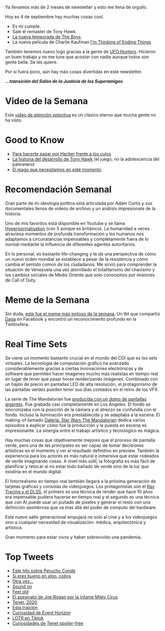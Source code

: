 Ya llevamos más de 2 meses de newsletter y esto me llena de  orgullo.

Hoy es 4 de septiembre hay muchas cosas cool.

- Es mi cumple.
- Sale el remaster de Tony Hawk.
- [La nueva temporada de The Boys](https://www.primevideo.com/detail/0LTURNRIIF1SFJUX32I7XALS8U/ref=atv_hm_hom_c_T5Cdfi_FJtbuI_1_1).
- La nueva película de Charlie Kaufman [I'm Thinking of Ending Things](https://www.netflix.com/title/80211559)

También tenemos nuevo logo gracias a la gente de [UFO Hunters](https://twitter.com/UFO__hunters). Hicieron un buen trabajo y no me tuve que acostar con nadie aunque todos son gente bella. Se les quiere.

Por si fuera poco, aún hay más cosas divertidas en este newsletter.

**_...transición del Salón de la Justicia de los Superamigos_**

# Video de la Semana

Este [video de atención selectiva](https://www.youtube.com/watch?v=vJG698U2Mvo) es un clásico eterno que mucha gente no ha visto.

# Good to Know

- [Para hacerte pasar por Hacker frente a los culos](https://hackertyper.net/)
- [La historia del desarrollo de Tony Hawk](https://www.theringer.com/2019/8/30/20838769/oral-history-tony-hawk-pro-skater-soundtrack-les-claypool-neversoft-activision) (el juego, no la adolescencia del patinetero)
- [El mago que necesitamos en este momento](https://www.mcsweeneys.net/articles/we-need-a-wizard-who-can-appeal-to-the-moderate-orc-voter?fbclid=IwAR19Jh3nfsNcFsjGVSWehV8iZID6j2LDGMfgBaDwoa5TtnIGKj2UTda3Vb0)

# Recomendación Semanal

Gran parte de mi ideología política está articulada por Adam Curtis y sus documentales llenos de videos de archivo y un análisis impresionate de la historia.

Uno de mis favoritos está disponible en Youtube y se llama [Hypernormalisation](https://www.youtube.com/watch?v=fh2cDKyFdyU&ab_channel=AdamCurtisDocumentary) (con S porque es británico). La humanidad a veces atraviesa momentos de profunda transformación y los humanos nos adaptamos a circunstancias impensables y completamente fuera de lo normal mediante la influencia de diferentes agentes autoritarios.

En lo personal, es bastante life-changing y te da una perspectiva de cómo un nuevo orden mundial se establece a pesar de la resistencia y cómo cambia el sentido común de los ciudadanos. Me sirvió para comprender la situación de Venezuela una vez atornillado el totalitarismo del chavismo y los cambios sociales de Medio Oriente que solo conocemos por misiones de Call of Duty.

# Meme de la Semana

Sin duda, [este fue el meme más exitoso de la semana](https://twitter.com/cris7ian/status/1300352021812391936). Un tbt que compartió [Daga](https://twitter.com/daga2206) en Facebook y encontró un reconocimiento profundo en la Twittosfera.

# Real Time Sets

Se viene un momento bastante crucial en el mundo del CGI que es los sets virtuales. La tecnología de computación gráfico ha avanzado considerablemente gracias a ciertas innovaciones electrónicas y de software que permiten hacer imagenes mucho más realistas en tiempo real en lugar de tener que pasar horas renderizando imágenes. Combinado con un bajón de precio en pantallas LED de alta resolución, el protagonismo de las pantallas verdes pueden tener sus días contados en el reino de los VFX.

La serie de The Mandalorian fue [producida con un domo de pantallas gigantes](https://youtu.be/Ufp8weYYDE8). Fue grabada casi completamente en Los Ángeles. El fondo se sincronizaba con la posición de la cámara y el atrezzo se confundía con el fondo. Incluso la iluminación era prestablecida y se adaptaba a la escena. El making-of llamado [Galería: Star Wars The Mandalorian](https://www.disneyplus.com/es-es/series/galeria-disney-star-wars-the-mandalorian/2JXj6pZBPAyE) dedica varios episodios a explicar cómo fue la producción y la puesta en escena es impresionante. La sinergia entre el trabajo artístico y tecnológico es mágica.

Hay muchas cosas que objetivamente mejores que el proceso de pantalla verde, pero una de las principales es ser capaz de tomar decisiones artísticas en el momento y ver el resultado definitivo en preview. También la experiencia para los actores es más natural e inmersiva que estar rodeados de verde imaginando cosas. A nivel más sútil, la fotografía es más fácil de planificar y retocar al no estar todo bañado de verde sino de la luz que existiría en el mundo digital.

El fotorrealismo en tiempo real también llegará a la próxima generación de tarjetas gráficas y consolas de videojuegos. Los protagonistas son el [Ray Tracing y el DLSS](https://www.windowscentral.com/what-nvidia-ray-tracing-and-dlss), el primero es una técnica de render que hace 10 años era impensable pudiera hacerse en tiempo real y el segundo es una técnica que con AI puede usar un puñado de píxeles y generar el resto con una definición asombrosa que va más allá del poder de cómputo del hardware.

Este nuevo salto generacional empujará no solo al cine y a los videojuegos sino a cualquier necesidad de visualización: médica, arquitectónica y artística.

Gran momento para estar vivos y haber sobrevivido una pandemia.

# Top Tweets

- [Este hilo sobre Perucho Conde](https://twitter.com/IvanEReyes/status/1300443240160727040)
- [Si eres bueno en algo, cobra](https://twitter.com/MoistCr1TiKaL/status/1300451989197905921)
- [Otra vez...](https://twitter.com/andimess/status/1299728523394011137)
- [Sound on](https://twitter.com/cris7ian/status/1299725310527778816)
- [Feel old](https://twitter.com/IncredibleCulk/status/1298730289737293824)
- [El asesinato de Joe Rogan por la ínfame Miley Cirus](https://twitter.com/wtfdoik/status/1301242202690027527)
- [Tenet, 2020](https://twitter.com/qaIaw/status/1301117452936413185)
- [Esta traición](https://twitter.com/mtvcell/status/1301199144380518400)
- [Curiosidad de Event Horizon](https://twitter.com/Jayfuz/status/1300809408662904832)
- [LOTR en Tiktok](https://twitter.com/EyHoldMeDown/status/1300440619257659393)
- [Curiosidades de Tenet spoiler-free](https://twitter.com/BigDabi/status/1300381819758669824)
